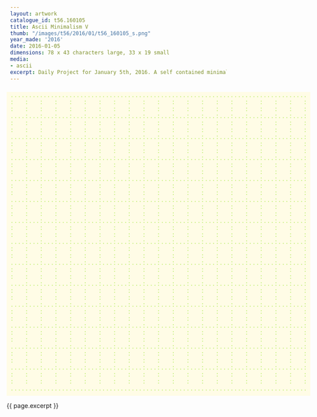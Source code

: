 ```yaml
---
layout: artwork
catalogue_id: t56.160105
title: Ascii Minimalism V
thumb: "/images/t56/2016/01/t56_160105_s.png"
year_made: '2016'
date: 2016-01-05
dimensions: 78 x 43 characters large, 33 x 19 small
media:
- ascii
excerpt: Daily Project for January 5th, 2016. A self contained minimalist ascii artwork. Fonts and css styles are allowed and included on page. Adapts to mobile and laptop breakpoints.
---
```


<style>
    pre {
        background-color: #FFFCE6;
        color: #BCED68;
        font-family: "Lucida Sans Typewriter","Lucida Typewriter",Courier,monospace;
        font-size: .875rem;
        line-height: 1rem;
        padding: 0 0 .5rem .5rem;
        overflow: hidden;
    }

    @media screen and (max-width: 600px) {
      .ascii-large {
        display: none;
      }
      pre {
        width: 17.75rem;
        padding: 0 0 0 .25rem;
      }
    }
    @media screen and (min-width: 600px){
        .ascii-small {
          display: none;
      }
      pre {
        width: 43rem;
      }
    }
</style>

<pre class="ascii-large">
.................................................................................
:   :   :   :   :   :   :   :   :   :   :   :   :   :   :   :   :   :   :   :   :
:   :   :   :   :   :   :   :   :   :   :   :   :   :   :   :   :   :   :   :   :
....:...:...:...:...:...:...:...:...:...:...:...:...:...:...:...:...:...:...:...:
:   :   :   :   :   :   :   :   :   :   :   :   :   :   :   :   :   :   :   :   :
:   :   :   :   :   :   :   :   :   :   :   :   :   :   :   :   :   :   :   :   :
....:...:...:...:...:...:...:...:...:...:...:...:...:...:...:...:...:...:...:...:
:   :   :   :   :   :   :   :   :   :   :   :   :   :   :   :   :   :   :   :   :
:   :   :   :   :   :   :   :   :   :   :   :   :   :   :   :   :   :   :   :   :
....:...:...:...:...:...:...:...:...:...:...:...:...:...:...:...:...:...:...:...:
:   :   :   :   :   :   :   :   :   :   :   :   :   :   :   :   :   :   :   :   :
:   :   :   :   :   :   :   :   :   :   :   :   :   :   :   :   :   :   :   :   :
....:...:...:...:...:...:...:...:...:...:...:...:...:...:...:...:...:...:...:...:
:   :   :   :   :   :   :   :   :   :   :   :   :   :   :   :   :   :   :   :   :
:   :   :   :   :   :   :   :   :   :   :   :   :   :   :   :   :   :   :   :   :
....:...:...:...:...:...:...:...:...:...:...:...:...:...:...:...:...:...:...:...:
:   :   :   :   :   :   :   :   :   :   :   :   :   :   :   :   :   :   :   :   :
:   :   :   :   :   :   :   :   :   :   :   :   :   :   :   :   :   :   :   :   :
....:...:...:...:...:...:...:...:...:...:...:...:...:...:...:...:...:...:...:...:
:   :   :   :   :   :   :   :   :   :   :   :   :   :   :   :   :   :   :   :   :
:   :   :   :   :   :   :   :   :   :   :   :   :   :   :   :   :   :   :   :   :
....:...:...:...:...:...:...:...:...:...:...:...:...:...:...:...:...:...:...:...:
:   :   :   :   :   :   :   :   :   :   :   :   :   :   :   :   :   :   :   :   :
:   :   :   :   :   :   :   :   :   :   :   :   :   :   :   :   :   :   :   :   :
....:...:...:...:...:...:...:...:...:...:...:...:...:...:...:...:...:...:...:...:
:   :   :   :   :   :   :   :   :   :   :   :   :   :   :   :   :   :   :   :   :
:   :   :   :   :   :   :   :   :   :   :   :   :   :   :   :   :   :   :   :   :
....:...:...:...:...:...:...:...:...:...:...:...:...:...:...:...:...:...:...:...:
:   :   :   :   :   :   :   :   :   :   :   :   :   :   :   :   :   :   :   :   :
:   :   :   :   :   :   :   :   :   :   :   :   :   :   :   :   :   :   :   :   :
....:...:...:...:...:...:...:...:...:...:...:...:...:...:...:...:...:...:...:...:
:   :   :   :   :   :   :   :   :   :   :   :   :   :   :   :   :   :   :   :   :
:   :   :   :   :   :   :   :   :   :   :   :   :   :   :   :   :   :   :   :   :
....:...:...:...:...:...:...:...:...:...:...:...:...:...:...:...:...:...:...:...:
:   :   :   :   :   :   :   :   :   :   :   :   :   :   :   :   :   :   :   :   :
:   :   :   :   :   :   :   :   :   :   :   :   :   :   :   :   :   :   :   :   :
....:...:...:...:...:...:...:...:...:...:...:...:...:...:...:...:...:...:...:...:
:   :   :   :   :   :   :   :   :   :   :   :   :   :   :   :   :   :   :   :   :
:   :   :   :   :   :   :   :   :   :   :   :   :   :   :   :   :   :   :   :   :
....:...:...:...:...:...:...:...:...:...:...:...:...:...:...:...:...:...:...:...:
:   :   :   :   :   :   :   :   :   :   :   :   :   :   :   :   :   :   :   :   :
:   :   :   :   :   :   :   :   :   :   :   :   :   :   :   :   :   :   :   :   :
.................................................................................
</pre>

<pre class="ascii-small">
.................................
:   :   :   :   :   :   :   :   :
:   :   :   :   :   :   :   :   :
.................................
:   :   :   :   :   :   :   :   :
:   :   :   :   :   :   :   :   :
.................................
:   :   :   :   :   :   :   :   :
:   :   :   :   :   :   :   :   :
.................................
:   :   :   :   :   :   :   :   :
:   :   :   :   :   :   :   :   :
.................................
:   :   :   :   :   :   :   :   :
:   :   :   :   :   :   :   :   :
.................................
:   :   :   :   :   :   :   :   :
:   :   :   :   :   :   :   :   :
.................................
</pre>

{{ page.excerpt }}
